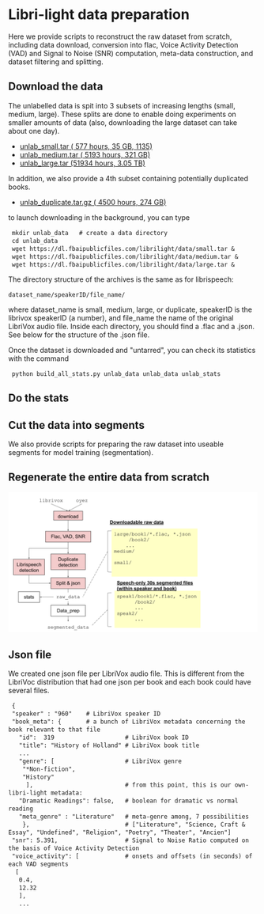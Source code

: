# Libri-light data preparation



Here we provide scripts to reconstruct the raw dataset from scratch, including data download, conversion into flac,
Voice Activity Detection (VAD) and Signal to Noise (SNR) computation,
meta-data construction, and dataset filtering and splitting.

## Download the data

The unlabelled data is spit into 3 subsets of increasing lengths (small, medium, large). These splits are done to enable doing experiments on smaller amounts of data (also, downloading the large dataset can take about one day). 

-  [unlab_small.tar  (  577 hours,  35 GB, 1135)](https://dl.fbaipublicfiles.com/librilight/data/unlab_small.tar)   
-  [unlab_medium.tar ( 5193 hours, 321 GB)](https://dl.fbaipublicfiles.com/librilight/data/unlab_medium.tar) 
-  [unlab_large.tar  (51934 hours, 3.05 TB)](https://dl.fbaipublicfiles.com/librilight/data/large.tar)
    
In addition, we also provide a 4th subset containing potentially duplicated books.

- [unlab_duplicate.tar.gz  ( 4500 hours,  274 GB)](https://dl.fbaipublicfiles.com/librilight/data/duplicate.tar)

to launch downloading in the background, you can type

     mkdir unlab_data   # create a data directory
     cd unlab_data
     wget https://dl.fbaipublicfiles.com/librilight/data/small.tar &
     wget https://dl.fbaipublicfiles.com/librilight/data/medium.tar &
     wget https://dl.fbaipublicfiles.com/librilight/data/large.tar &

The directory structure of the archives is the same as for librispeech: 

    dataset_name/speakerID/file_name/

where dataset_name is small, medium, large, or duplicate, speakerID is the librivox speakerID (a number), and file_name the name of the original LibriVox audio file. Inside each directory, you should find a .flac and a .json. See below for the structure of the .json file.


Once the dataset is downloaded and "untarred", you can check its statistics with the command

     python build_all_stats.py unlab_data unlab_data unlab_stats
     
     
## Do the stats



## Cut the data into segments


We also provide scripts for preparing the raw dataset into useable segments for model training (segmentation).



## Regenerate the entire data from scratch

![pipeline](data_preparation_pipeline.svg)


## Json file

We created one json file per LibriVox audio file. This is different from the LibriVoc distribution that had one json per book and each book could have several files. 

     { 
     "speaker" : "960"    # LibriVox speaker ID
     "book_meta": {       # a bunch of LibriVox metadata concerning the book relevant to that file
       "id":  319                    # LibriVox book ID 
       "title": "History of Holland" # LibriVox book title
       ...                        
       "genre": [                    # LibriVox genre
        "*Non-fiction",
        "History"
         ],                          # from this point, this is our own-libri-light metadata:
       "Dramatic Readings": false,   # boolean for dramatic vs normal reading
       "meta_genre" : "Literature"   # meta-genre among, 7 possibilities 
        },                           # ["Literature", "Science, Craft & Essay", "Undefined", "Religion", "Poetry", "Theater", "Ancien"] 
     "snr": 5.391,                   # Signal to Noise Ratio computed on the basis of Voice Activity Detection
     "voice_activity": [             # onsets and offsets (in seconds) of each VAD segments
      [
       0.4,
       12.32
       ],
       ...
